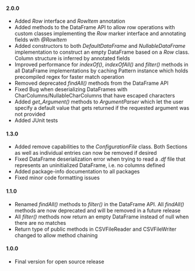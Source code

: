 #### 2.0.0
* Added *Row* interface and *RowItem* annotation
* Added methods to the DataFrame API to allow row operations with custom classes implementing the *Row* marker interface and annotating fields with *@RowItem*
* Added constructors to both *DefaultDataFrame* and *NullableDataFrame* implementation to construct an empty DataFrame based on a *Row* class. Column structure is inferred by annotated fields
* Improved performance for *indexOf()*, *indexOfAll()* and *filter()* methods in all DataFrame implementations by caching Pattern instance which holds precompiled regex for faster match operation
* Removed deprecated *findAll()* methods from the DataFrame API
* Fixed Bug when deserializing DataFrames with CharColumns/NullableCharColumns that have escaped characters
* Added *get_Argument()* methods to *ArgumentParser* which let the user specify a default value that gets returned if the requested argument was not provided
* Added JUnit tests

#### 1.3.0
* Added remove capabilities to the *ConfigurationFile* class. Both Sections as well as individual entries can now be removed if desired
* Fixed DataFrame deserialization error when trying to read a *.df* file that represents an uninitialized DataFrame, i.e. no columns defined
* Added package-info documentation to all packages
* Fixed minor code formatting issues

#### 1.1.0
* Renamed *findAll()* methods to *filter()* in the DataFrame API. All *findAll()* methods are now deprecated and will be removed in a future release
* All *filter()* methods now return an empty DataFrame instead of null when there are no matches
* Return type of public methods in CSVFileReader and CSVFileWriter changed to allow method chaining

#### 1.0.0 
* Final version for open source release

